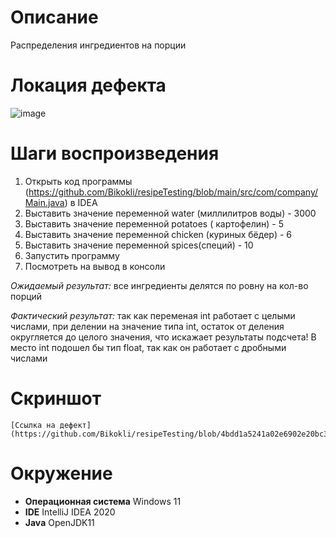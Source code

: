 # Описание
Распределения ингредиентов на порции

# Локация дефекта
![image](https://user-images.githubusercontent.com/94808944/187080987-9b353715-9627-435c-8dfb-1d34a60e48f1.png)

# Шаги воспроизведения

1. Открыть код программы (https://github.com/Bikokli/resipeTesting/blob/main/src/com/company/Main.java) в IDEA
1. Выставить значение переменной water (миллилитров воды) - 3000
1. Выставить значение переменной potatoes ( картофелин) - 5
1. Выставить значение переменной chicken (куриных бёдер) - 6
1. Выставить значение переменной spices(специй) - 10
1. Запустить программу
1. Посмотреть на вывод в консоли

*Ожидаемый результат:* все ингредиенты делятся по ровну на кол-во порций

*Фактический результат:* так как переменая int работает с целыми числами, при делении на значение типа int, остаток от деления округляется до целого значения, что искажает результаты подсчета!
В место int подошел бы тип float, так как он работает с дробными числами

# Скриншот
    [Ссылка на дефект](https://github.com/Bikokli/resipeTesting/blob/4bdd1a5241a02e6902e20bc3abf29187bb9c763b/src/com/company/Main.java#L10)
   
# Окружение
* **Операционная система** Windows 11
* **IDE** IntelliJ IDEA 2020
* **Java** OpenJDK11
